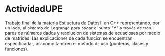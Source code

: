 # ActividadUPE
Trabajo final de la materia Estructura de Datos II en C++ representando, por un lado, al sistema de Lagrange para sacar el punto "Y" a través de tres pares de números dados
y resolucion de sistemas de ecuaciones por medio de matrices. 
Las explicaciones de cada funcion se encuentran especificadas, así como también el metodo de uso (punteros, clases y funciones). 
